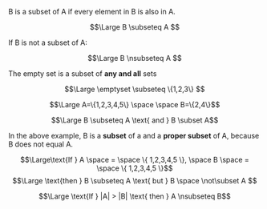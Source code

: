 B is a subset of A if every element in B is also in A.

$$\Large B \subseteq A $$

If B is not a subset of A:


$$\Large B \nsubseteq A $$

The empty set is a subset of __any and all__ sets


$$\Large \emptyset \subseteq \{1,2,3\} $$


$$\Large A=\{1,2,3,4,5\} \space \space B=\{2,4\}$$

$$\Large B \subseteq A \text{ and } B \subset A$$

In the above example, B is a __subset__ of a and a __proper subset__ of A, because B does not equal A.
 
$$\Large\text{If } A \space = \space \{ 1,2,3,4,5 \}, \space B \space = \space \{ 1,2,3,4,5 \}$$
$$\Large \text{then } B \subseteq A \text{ but } B \space \not\subset A $$
 

$$\Large \text{If } |A| > |B| \text{ then } A \nsubseteq B$$
